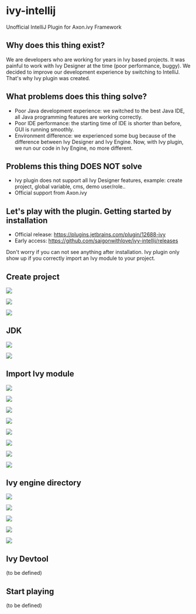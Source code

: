 # ivy-intellij
Unofficial IntelliJ Plugin for Axon.ivy Framework

## Why does this thing exist?
We are developers who are working for years in Ivy based projects. It was painful to work with Ivy Designer at the time 
(poor performance, buggy). We decided to improve our development experience by switching to IntelliJ. That's why Ivy 
plugin was created.

## What problems does this thing solve?
* Poor Java development experience: we switched to the best Java IDE, all Java programming features are working 
correctly.
* Poor IDE performance: the starting time of IDE is shorter than before, GUI is running smoothly.
* Environment difference: we experienced some bug because of the difference between Ivy Designer and Ivy Engine. Now, 
with Ivy plugin, we run our code in Ivy Engine, no more different.

## Problems this thing DOES NOT solve
* Ivy plugin does not support all Ivy Designer features, example: create project, global variable, cms, demo user/role..
* Official support from Axon.ivy

## Let's play with the plugin. Getting started by installation
* Official release: https://plugins.jetbrains.com/plugin/12688-ivy
* Early access: https://github.com/saigonwithlove/ivy-intellij/releases

Don't worry if you can not see anything after installation. Ivy plugin only show up if you correctly import an Ivy
module to your project.

## Create project
![](doc/image/intellij_start.png)

![](doc/image/select_empty_project.png)

![](doc/image/naming_project.png)

## JDK
![](doc/image/adding_jdk.png)

![](doc/image/config_project_jdk.png)

## Import Ivy module
![](doc/image/prepare_ivy_project.png)

![](doc/image/add_module.png)

![](doc/image/select_import_module.png)

![](doc/image/select_module_type_eclipse.png)

![](doc/image/select_eclipse_module_import_options.png)

![](doc/image/select_eclipse_module_to_import.png)

![](doc/image/select_module_code_style.png)

![](doc/image/finish_import_module.png)

## Ivy engine directory
![](doc/image/config_ivy_engine_directory.png)

![](doc/image/finish_config_ivy_engine_directory.png)

![](doc/image/start_ivy_engine_for_osgi.png)

![](doc/image/ivy_engine_is_running.png)

![](doc/image/ivy_plugin_activated.png)

## Ivy Devtool
(to be defined)

## Start playing
(to be defined)